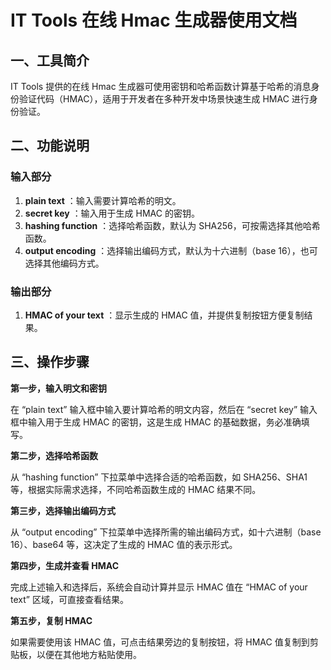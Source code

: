# IT Tools 在线 Hmac 生成器使用文档

## 一、工具简介

IT Tools 提供的在线 Hmac 生成器可使用密钥和哈希函数计算基于哈希的消息身份验证代码（HMAC），适用于开发者在多种开发中场景快速生成 HMAC 进行身份验证。

## 二、功能说明

### 输入部分

  1. **plain text** ：输入需要计算哈希的明文。
  2. **secret key** ：输入用于生成 HMAC 的密钥。
  3. **hashing function** ：选择哈希函数，默认为 SHA256，可按需选择其他哈希函数。
  4. **output encoding** ：选择输出编码方式，默认为十六进制（base 16），也可选择其他编码方式。

### 输出部分

  1. **HMAC of your text** ：显示生成的 HMAC 值，并提供复制按钮方便复制结果。

## 三、操作步骤

**第一步，输入明文和密钥**

在 “plain text” 输入框中输入要计算哈希的明文内容，然后在 “secret key” 输入框中输入用于生成 HMAC 的密钥，这是生成 HMAC 的基础数据，务必准确填写。

**第二步，选择哈希函数**

从 “hashing function” 下拉菜单中选择合适的哈希函数，如 SHA256、SHA1 等，根据实际需求选择，不同哈希函数生成的 HMAC 结果不同。

**第三步，选择输出编码方式**

从 “output encoding” 下拉菜单中选择所需的输出编码方式，如十六进制（base 16）、base64 等，这决定了生成的 HMAC 值的表示形式。

**第四步，生成并查看 HMAC**

完成上述输入和选择后，系统会自动计算并显示 HMAC 值在 “HMAC of your text” 区域，可直接查看结果。

**第五步，复制 HMAC**

如果需要使用该 HMAC 值，可点击结果旁边的复制按钮，将 HMAC 值复制到剪贴板，以便在其他地方粘贴使用。